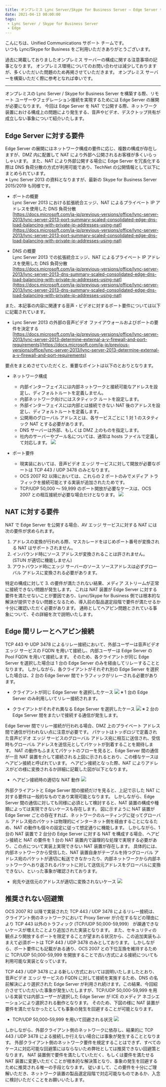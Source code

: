 ```yaml
---
title: オンプレミス Lync Server/Skype for Business Server – Edge Server を NAT で公開する場合の注意事項
date: 2021-04-13 00:00:00
tags:
 - Lync Server / Skype for Business Server
 - Edge
---
```


こんにちは、Unified Communications サポート チームです。   
いつも Lync/Skype for Business をご利用いただきありがとうございます。  

過去に掲載しておりましたオンプレミス サーバーの構成に関する注意事項の記事となります。
オンプレミス環境についてのお問い合わせは減少しておりますが、多くいただいた問題のため再掲させていただきます。
オンプレミス サーバーを構築いただく際に参考となれば幸いです。  

---

オンプレミスの Lync Server / Skype for Business Server を構築する際、リモート ユーザーやフェデレーション接続を実現するためには Edge Server の展開が必要になります。 今回は Edge Server を NAT で公開する際、ネットワーク装置における構成上の問題により発生する、音声やビデオ、デスクトップ共有が成立しない事象について紹介いたします。

## Edge Server に対する要件

Edge Server の展開にはネットワーク構成の要件に応じ、複数の構成が存在しますが、DMZ 内に配置して NAT により外部へ公開されるお客様が多くいらっしゃいます。 また、NAT により外部公開する場合に Edge Server を冗長化する際は DNS 負荷分散の方式が利用可能であり、TechNet の公開情報として以下にまとめられています。  
※ Lync Server 2013 の資料となりますが、最新の Skype for Business Server 2015/2019 も同様です。 

- ポートの概要  
  Lync Server 2013 における拡張統合エッジ、NAT によるプライベート IP アドレスを使用した DNS 負荷分散  
  [https://docs.microsoft.com/ja-jp/previous-versions/office/lync-server-2013/lync-server-2013-port-summary-scaled-consolidated-edge-dns-load-balancing-with-private-ip-addresses-using-nat](https://docs.microsoft.com/ja-jp/previous-versions/office/lync-server-2013/lync-server-2013-port-summary-scaled-consolidated-edge-dns-load-balancing-with-private-ip-addresses-using-nat)  

- DNS の概要  
  Lync Server 2013 での拡張統合エッジ、NAT によるプライベート IP アドレスを使用した DNS 負荷分散  
  [https://docs.microsoft.com/ja-jp/previous-versions/office/lync-server-2013/lync-server-2013-dns-summary-scaled-consolidated-edge-dns-load-balancing-with-private-ip-addresses-using-nat](https://docs.microsoft.com/ja-jp/previous-versions/office/lync-server-2013/lync-server-2013-dns-summary-scaled-consolidated-edge-dns-load-balancing-with-private-ip-addresses-using-nat)  

また、本記事の内容に関連する音声・ビデオに対するポート要件については以下に記載されています。

- Lync Server 2013 の外部の音声ビデオ ファイアウォールおよびポートの要件を決定する  
  [https://docs.microsoft.com/ja-jp/previous-versions/office/lync-server-2013/lync-server-2013-determine-external-a-v-firewall-and-port-requirements](https://docs.microsoft.com/ja-jp/previous-versions/office/lync-server-2013/lync-server-2013-determine-external-a-v-firewall-and-port-requirements)  

要点をまとめさせていただくと、重要なポイントは以下のとおりとなります。  

- ネットワーク構成
  - 内部インターフェイスには内部ネットワークと接続可能なアドレスを設定し、ディフォルトルートを定義しません。
  - 内部ネットワーク向けにはスタティック ルートを設定します。
  - 外部インターフェイスには内部とは接続できない NAT 後のアドレスを設定し、ディフォルトルートを定義します。
  - 公開用のグローバル アドレスとは、各サービスごとに 1 対 1 のスタティック NAT とする必要があります。
  - DNS サーバーは外部、もしくは DMZ 上のものを指定します。
  - 社内のサーバーやプール名については、通常は hosts ファイルで定義して対応します。
  ![](https://github.com/jpucsupport/blog/blob/master/articles/Skype%20for%20business/Lync-edge-NAT/edge01.png)

- ポート要件
  - 現実装においては、音声ビデオ エッジ サービスに対して開放が必要なポートは TCP 443 / UDP 3478 のみとなります。
  - OCS 2007 R2 以降においては、これらの 2 ポートのみでメディア トラフィックを接続可能とする実装が追加されたためです。
  - TCP/UDP 50,000 ～ 59,999 のポート開放が必要なケースは、OCS 2007 との相互接続が必要な場合だけとなります。
  ![](edge02.png)

## NAT に対する要件

NAT で Edge Server を公開する場合、AV エッジ サービスに対する NAT には次の要件が求められます。  

1. アドレスの変換が行われる際、マスカレードをはじめポート番号が変換される NAT はサポートされません。
1. インバウンド時にソース アドレスが変換されることは許されません。 (STUN が適切に機能しません)
1. アウトバウンド時にエッジ サーバーのソース ソースアドレスは必ずグローバル アドレスに変換される必要があります。

特定の構成に対して 3. の要件が満たされない結果、メディア ストリームが正常に接続できない問題が発生します。 これは NAT 装置が Edge Server に対する要件を満たせないことが要因であり、Lync/Skype for Business 側では根本的な解決が提供できない問題となるため、導入前の製品選定段階で要件が満たせるか十分に確認いただく必要があります。 通称としてヘアピン問題とされている事象について、その詳細を次で説明いたします。  

## Edge 間リレーとヘアピン接続

TCP 443 や UDP 3478 によるリレー接続において、外部ユーザーは音声ビデオ エッジ サービスの FQDN を用いて接続し、内部ユーザーは Edge Server の Pool FQDN を用いて接続します。 そのため、各クライアントが同じ Edge Server を選択した場合は 1 台の Edge Server のみを経由してリレーすることとなります。 しかしながら、各クライアントがそれぞれ別の Edge Server を選択した場合は、2 台の Edge Server 間でトラフィックがリレーされる必要があります。  

- クライアントが同じ Edge Server を選択したケース
  ![](./edge03.png)
  ※ 1 台の Edge Server のみ利用しいてリレー接続されます。

- クライアントがそれぞれ異なる Edge Server を選択したケース
  ![](./edge04.png)
  ※ 2 台の Edge Server 間をまたいで接続する通信が発生します。

Edge Server 間でリレー接続が行われる場合、DMZ 上のプライベート アドレス間で通信が行われない点に注意が必要です。 パケットはトッポロジで定義された音声ビデオ エッジ サービスのグローバル アドレス宛に相互に送信され、受信時もグローバル アドレスを送信元としてパケットが到着することを期待します。 NAT の動作もふまえてパケットのフローを見ると、Edge Server 間の通信が一旦 NAT 装置を介して接続される上図に示されるとおり、この様なケースはヘアピン接続と呼ばれています。 ヘアピン接続となった際、NAT によりアドレスがどの様に変換されるか詳細に記載した図が以下となります。  

- ヘアピン接続時の適切な NAT 動作
  ![](./edge05.png)

外部クライアントと Edge Server 間の接続だけを見ると、上記で示した NAT に対する要件は一般的なものであり実現可能となります。 しかしながら、Edge Server 間の通信に対しても同様に必須として検討すると、NAT 装置の構成や種類によっては実現できないケースも存在します。 図に示すように NAT 装置が Edge Server ごとの存在すれば、ネットワークのルーティングに従ってグローバル アドレス宛のパケットは物理的にインターネット側を経由することになるため、NAT の動作も個々の設定に従って想定通りに機能します。 しかしながら、1 台の NAT 装置で 2 台分の Edge Server に対する NAT を構成する場合、ヘアピン接続と NAT の要件を 1 台の NAT 装置内で論理的な処理で実現する必要があり、この点について実装上実現できない NAT 装置が存在します。 具体的には、内部ネットワークから受信した、NAT 装置自身がテーブルを持つグローバル アドレス宛のパケットが適切に転送できなかったり、内部ネットワークから内部ネットワークへおり返されるパケットに対して送信元アドレスをグローバルに変換できない、といった事象が確認されております。  

- 宛先や送信元のアドレスが適切に変換されないケース
  ![](./edge06.png)

## 推奨されない回避策

OCS 2007 R2 以降で実装された TCP 443 / UDP 3478 によるリレー接続は、クライアント側のネットワークにおいて Proxy Server が介在するなどの理由により TCP 443 以外のトラフィック (TCP/UDP 50,000-59,999） が疎通できないケースが増えたことより追加された実装となります。 また、セキュリティの観点より開放するポートを限定することが望まれる状況から、この追加実装もふまえて必須ポートは TCP 443 / UDP 3478 のみとしております。 しかしながら、ポート要件にも記載がある通り、OCS 2007 との下位互換を維持するために TCP/UDP 50,000-59,999 を開放することで古い方式による接続についても利用可能な実装となっています。  

TCP 443 / UDP 3478 による新しい方式においては説明いたしましたとおり、音声ビデオ エッジ サービスの FQDN に対して接続を実施するため、DNS の名前解決により選択された Edge Server が利用され続けます。この結果、今回紹介させていただいた事象が発生いたしますが、TCP/UDP 50,000-59,999 を用いる実装では内部ユーザーが選択した Edge Server が ICE のメディア ネゴシエーションにより選択される動作となります。 そのため、下図の様に NAT 装置が要件を満たせなかったとしても事象の発生を回避することが可能となります。  

- TCP/UDP 50,000-59,999 を用いて回避される状況
  ![](./edge07.png)

しかしながら、外部クライアント側のネットワークに依存し、結果的に TCP 443 / UDP 3478 による接続しか行えない場合には事象が発生することとなります。 外部クライアント側のネットワーク要件を規定することはできず、すべてのケースに対応可能な回避策にはならないため弊社としては推奨できない回避策となります。 NAT 装置側で要件を満たしていただく、もしくは要件を満たせる NAT 装置に変更いただくことが根本的な解決策となり、事象の発生を回避するために推奨される唯一の手段となります。 従いまして、この要件を十分にご理解いただき、ネットワーク装置の製品選定段階で対応可能なものであるか、入念に検討いただくことをお願いいたします。  


